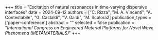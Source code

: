 +++
title = "Excitation of natural resonances in time-varying dispersive interfaces"
date = 2024-09-12
authors = ["C. Rizza", "M. A. Vincenti", "A. Contestabile", "G. Castaldi", "V. Galdi", "M. Scalora2]
publication_types = ['paper-conference']
abstract = ""
selected = false
publication = "*International Congress on Engineered Material Platforms for Novel Wave Phenomena (METAMATERIALS)*"
+++
